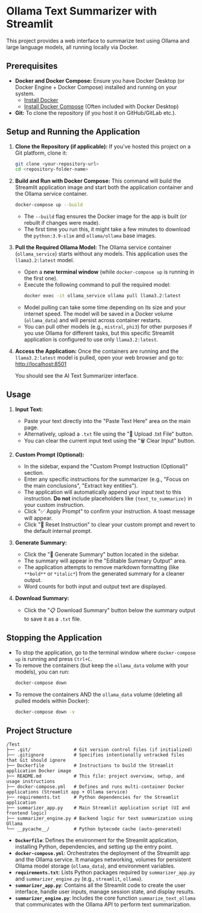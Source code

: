 # Ollama Text Summarizer with Streamlit

This project provides a web interface to summarize text using Ollama and large language models, all running locally via Docker.

## Prerequisites

*   **Docker and Docker Compose:** Ensure you have Docker Desktop (or Docker Engine + Docker Compose) installed and running on your system.
    *   [Install Docker](https://docs.docker.com/get-docker/)
    *   [Install Docker Compose](https://docs.docker.com/compose/install/) (Often included with Docker Desktop)
*   **Git:** To clone the repository (if you host it on GitHub/GitLab etc.).

## Setup and Running the Application

1.  **Clone the Repository (if applicable):**
    If you've hosted this project on a Git platform, clone it:
    ```bash
    git clone <your-repository-url>
    cd <repository-folder-name>
    ```
    
2.  **Build and Run with Docker Compose:**
    This command will build the Streamlit application image and start both the application container and the Ollama service container.
    ```bash
    docker-compose up --build
    ```
    *   The `--build` flag ensures the Docker image for the app is built (or rebuilt if changes were made).
    *   The first time you run this, it might take a few minutes to download the `python:3.9-slim` and `ollama/ollama` base images.

3.  **Pull the Required Ollama Model:**
    The Ollama service container (`ollama_service`) starts without any models. This application uses the `llama3.2:latest` model.
    *   Open a **new terminal window** (while `docker-compose up` is running in the first one).
    *   Execute the following command to pull the required model:
        ```bash
        docker exec -it ollama_service ollama pull llama3.2:latest
        ```
    *   Model pulling can take some time depending on its size and your internet speed. The model will be saved in a Docker volume (`ollama_data`) and will persist across container restarts.
    *   You can pull other models (e.g., `mistral`, `phi3`) for other purposes if you use Ollama for different tasks, but this specific Streamlit application is configured to use only `llama3.2:latest`.

4.  **Access the Application:**
    Once the containers are running and the `llama3.2:latest` model is pulled, open your web browser and go to:
    [http://localhost:8501](http://localhost:8501)

    You should see the AI Text Summarizer interface.

## Usage

1.  **Input Text:**
    *   Paste your text directly into the "Paste Text Here" area on the main page.
    *   Alternatively, upload a `.txt` file using the "📂 Upload .txt File" button.
    *   You can clear the current input text using the "🗑️ Clear Input" button.

2.  **Custom Prompt (Optional):**
    *   In the sidebar, expand the "Custom Prompt Instruction (Optional)" section.
    *   Enter any specific instructions for the summarizer (e.g., "Focus on the main conclusions", "Extract key entities").
    *   The application will automatically append your input text to this instruction. **Do not** include placeholders like `{text_to_summarize}` in your custom instruction.
    *   Click "✅ Apply Prompt" to confirm your instruction. A toast message will appear.
    *   Click "🔄 Reset Instruction" to clear your custom prompt and revert to the default internal prompt.

3.  **Generate Summary:**
    *   Click the "🚀 Generate Summary" button located in the sidebar.
    *   The summary will appear in the "Editable Summary Output" area.
    *   The application attempts to remove markdown formatting (like `**bold**` or `*italic*`) from the generated summary for a cleaner output.
    *   Word counts for both input and output text are displayed.

4.  **Download Summary:**
    *   Click the "📋 Download Summary" button below the summary output to save it as a `.txt` file.

## Stopping the Application

*   To stop the application, go to the terminal window where `docker-compose up` is running and press `Ctrl+C`.
*   To remove the containers (but keep the `ollama_data` volume with your models), you can run:
    ```bash
    docker-compose down
    ```
*   To remove the containers AND the `ollama_data` volume (deleting all pulled models within Docker):
    ```bash
    docker-compose down -v
    ```

## Project Structure

```
/Test
├── .git/                # Git version control files (if initialized)
├── .gitignore           # Specifies intentionally untracked files that Git should ignore
├── Dockerfile           # Instructions to build the Streamlit application Docker image
├── README.md            # This file: project overview, setup, and usage instructions
├── docker-compose.yml   # Defines and runs multi-container Docker applications (Streamlit app + Ollama service)
├── requirements.txt     # Python dependencies for the Streamlit application
├── summarizer_app.py    # Main Streamlit application script (UI and frontend logic)
├── summarizer_engine.py # Backend logic for text summarization using Ollama
└── __pycache__/         # Python bytecode cache (auto-generated)
```

*   **`Dockerfile`**: Defines the environment for the Streamlit application, installing Python, dependencies, and setting up the entry point.
*   **`docker-compose.yml`**: Orchestrates the deployment of the Streamlit app and the Ollama service. It manages networking, volumes for persistent Ollama model storage (`ollama_data`), and environment variables.
*   **`requirements.txt`**: Lists Python packages required by `summarizer_app.py` and `summarizer_engine.py` (e.g., `streamlit`, `ollama`).
*   **`summarizer_app.py`**: Contains all the Streamlit code to create the user interface, handle user inputs, manage session state, and display results.
*   **`summarizer_engine.py`**: Includes the core function `summarize_text_ollama` that communicates with the Ollama API to perform text summarization.
                